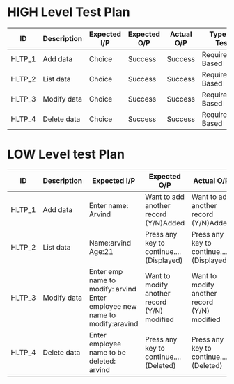 # HIGH Level Test Plan

| ID | Description | Expected I/P | Expected O/P | Actual O/P | Type Of Test |
|---|---|---|---|---|---|
|HLTP_1|Add data |Choice|Success|Success|Requirement Based|
|HLTP_2|List data|Choice|Success|Success|Requirement Based|
|HLTP_3|Modify data|Choice|Success|Success|Requirement Based|
|HLTP_4|Delete data |Choice|Success|Success|Requirement Based|

# LOW Level test Plan

| ID | Description | Expected I/P | Expected O/P | Actual O/P | Type Of Test |
|---|---|---|---|---|---|
|HLTP_1|Add data |Enter name: Arvind|Want to add another record (Y/N)Added|Want to add another record (Y/N)Added|Requirement Based|
|HLTP_2|List data|Name:arvind Age:21|Press any key to continue....(Displayed)|Press any key to continue....(Displayed)|Requirement Based|
|HLTP_3|Modify data|Enter emp name to modify: arvind Enter employee new name to modify:aravind|Want to modify another record (Y/N) modified|Want to modify another record (Y/N) modified|Requirement Based|
|HLTP_4|Delete data |Enter employee name to be deleted: arvind|Press any key to continue....(Deleted)|Press any key to continue....(Deleted)|Requirement Based|
